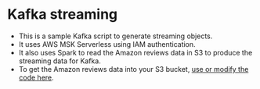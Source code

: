 # Kafka streaming

- This is a sample Kafka script to generate streaming objects.
- It uses AWS MSK Serverless using IAM authentication.
- It also uses Spark to read the Amazon reviews data in S3 to produce the streaming data for Kafka.
- To get the Amazon reviews data into your S3 bucket, [use or modify the code here](/mtwtan/stream_structured_spark_bart-large-cnn/blob/main/download/download.py).
